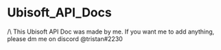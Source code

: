 # Ubisoft_API_Docs
/\ This Ubisoft API Doc was made by me. If you want me to add anything, please dm me on discord @tristan#2230
